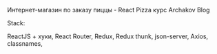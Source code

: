 Интернет-магазин по заказу пиццы - React Pizza курс Archakov Blog


Stack:

ReactJS + хуки,
React Router,
Redux,
Redux thunk,
json-server,
Axios,
classnames,